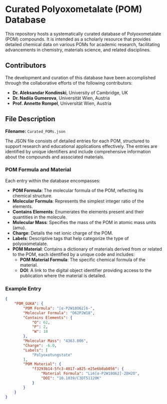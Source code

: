 # Curated Polyoxometalate (POM) Database

This repository hosts a systematically curated database of Polyoxometalate (POM) compounds. It is intended as a scholarly resource that provides detailed chemical data on various POMs for academic research, facilitating advancements in chemistry, materials science, and related disciplines.

## Contributors

The development and curation of this database have been accomplished through the collaborative efforts of the following contributors:

- **Dr. Aleksandar Kondinski**, University of Cambridge, UK
- **Dr. Nadiia Gumerova**, Universität Wien, Austria
- **Prof. Annette Rompel**, Universität Wien, Austria

## File Description

**Filename:** `Curated_POMs.json`

The JSON file consists of detailed entries for each POM, structured to support research and educational applications effectively. The entries are identified by unique identifiers and include comprehensive information about the compounds and associated materials.

### POM Formula and Material

Each entry within the database encompasses:

- **POM Formula**: The molecular formula of the POM, reflecting its chemical structure.
- **Molecular Formula**: Represents the simplest integer ratio of the elements.
- **Contains Elements**: Enumerates the elements present and their quantities in the molecule.
- **Molecular Mass**: Specifies the mass of the POM in atomic mass units (amu).
- **Charge**: Details the net ionic charge of the POM.
- **Labels**: Descriptive tags that help categorize the type of polyoxometalate.
- **POM Material**: Contains a dictionary of materials derived from or related to the POM, each identified by a unique code and includes:
  - **POM Material Formula**: The specific chemical formula of the material.
  - **DOI**: A link to the digital object identifier providing access to the publication where the material is detailed.

### Example Entry

```json
{
    "POM_GUKA": {
        "POM Formula": "[α-P2W18O62]6-",
        "Molecular Formula": "O62P2W18",
        "Contains Elements": {
            "O": 62,
            "P": 2,
            "W": 18
        },
        "Molecular Mass": "4363.006",
        "Charge": -6.0,
        "Labels": [
            "Polyoxotungstate"
        ],
        "POM Material": {
            "f3293b14-5fc3-4017-a825-e25e6b8ab056": {
                "Material Formula": "Li6[α-P2W18O62]·28H2O",
                "DOI": "10.1039/C3DT51120K"
            }
        }
    }
}
